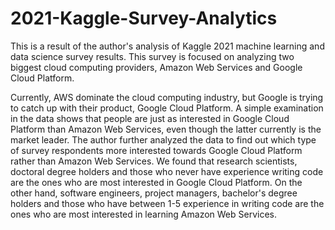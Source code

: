 # 2021-Kaggle-Survey-Analytics
This is a result of the author's analysis of Kaggle 2021 machine learning and data science survey results. This survey is focused on analyzing two biggest cloud computing providers, Amazon Web Services and Google Cloud Platform.

Currently, AWS dominate the cloud computing industry, but Google is trying to catch up with their product, Google Cloud Platform. A simple examination in the data shows that people are just as interested in Google Cloud Platform than Amazon Web Services, even though the latter currently is the market leader. The author further analyzed the data to find out which type of survey respondents more interested towards Google Cloud Platform rather than Amazon Web Services. We found that research scientists, doctoral degree holders and those who never have experience writing code are the ones who are most interested in Google Cloud Platform. On the other hand, software engineers, project managers, bachelor's degree holders and those who have between 1-5 experience in writing code are the ones who are most interested in learning Amazon Web Services.
